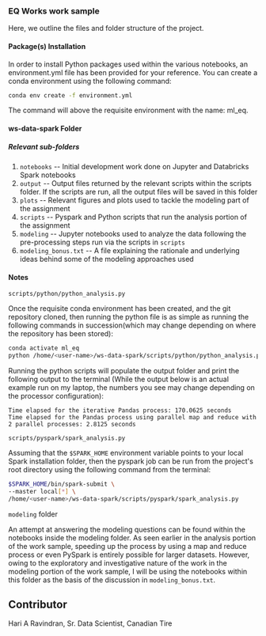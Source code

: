 ### EQ Works work sample 

Here, we outline the files and folder structure of the project.

#### Package(s) Installation

In order to install Python packages used within the various notebooks, an environment.yml file has been provided for your 
reference. You can create a conda environment using the following command:

```bash
conda env create -f environment.yml
```

The command will above the requisite environment with the name: ml_eq.

#### ws-data-spark Folder

##### Relevant sub-folders

1. `notebooks` -- Initial development work done on Jupyter and Databricks Spark notebooks
2. `output` -- Output files returned by the relevant scripts within the scripts folder. If the scripts are run, all the
output files will be saved in this folder 
3. `plots` -- Relevant figures and plots used to tackle the modeling part of the assignment
4. `scripts` -- Pyspark and Python scripts that run the analysis portion of the assignment
5. `modeling` -- Jupyter notebooks used to analyze the data following the pre-processing steps run via the scripts in `scripts`
6. `modeling_bonus.txt` -- A file explaining the rationale and underlying ideas behind some of the modeling approaches used

#### Notes

`scripts/python/python_analysis.py`

Once the requisite conda environment has been created, and the git repository cloned, then running the python file is as
simple as running the following commands in succession(which may change depending on where the repository has been 
stored):

```bash
conda activate ml_eq
python /home/<user-name>/ws-data-spark/scripts/python/python_analysis.py
```

Running the python scripts will populate the output folder and print the following output to the terminal (While the 
output below is an actual example run on my laptop, the numbers you see may change depending on the processor 
configuration):

```
Time elapsed for the iterative Pandas process: 170.0625 seconds
Time elapsed for the Pandas process using parallel map and reduce with 2 parallel processes: 2.8125 seconds
```

`scripts/pyspark/spark_analysis.py`

Assuming that the `$SPARK_HOME` environment variable points to your local Spark installation folder, then the pyspark job can 
be run from the project's root directory using the following command from the terminal:

```bash
$SPARK_HOME/bin/spark-submit \
--master local[*] \
/home/<user-name>/ws-data-spark/scripts/pyspark/spark_analysis.py
```

`modeling` folder

An attempt at answering the modeling questions can be found within the notebooks inside the modeling folder. As seen earlier 
in the analysis portion of the work sample, speeding up the process by using a map and reduce process or even PySpark is 
entirely possible for larger datasets. However, owing to the exploratory and investigative nature of the work in the 
modeling portion of the work sample, I will be using the notebooks within this folder as the basis of the discussion in 
`modeling_bonus.txt`.

## Contributor
Hari A Ravindran, Sr. Data Scientist, Canadian Tire
 